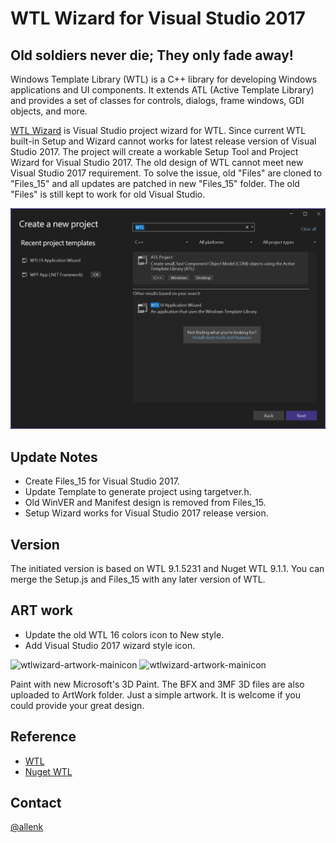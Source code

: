 # WTL Wizard for Visual Studio 2017
## Old soldiers never die; They only fade away!

Windows Template Library (WTL) is a C++ library for developing Windows applications and UI components. It extends ATL (Active Template Library) and provides a set of classes for controls, dialogs, frame windows, GDI objects, and more.

[WTL Wizard](https://github.com/allenk/WTL-Wizard-VS2017) is Visual Studio project wizard for WTL. Since current WTL built-in Setup and Wizard cannot works for latest release version of Visual Studio 2017.  The project will create a workable Setup Tool and Project Wizard for Visual Studio 2017.
The old design of WTL cannot meet new Visual Studio 2017 requirement. To solve the issue, old "Files" are cloned to "Files_15" and all updates are patched in new "Files_15" folder. The old "Files" is still kept to work for old Visual Studio.

![wtlwizard-feed-screenshot](https://github.com/allenk/WTL-Wizard-VS2017/raw/master/Artwork/WTLWizardDialog.png)

## Update Notes
* Create Files_15 for Visual Studio 2017.
* Update Template to generate project using targetver.h.
* Old WinVER and Manifest design is removed from Files_15. 
* Setup Wizard works for Visual Studio 2017 release version.

## Version
The initiated version is based on WTL 9.1.5231 and Nuget WTL 9.1.1.
You can merge the Setup.js and Files_15 with any later version of WTL.

## ART work
* Update the old WTL 16 colors icon to New style.
* Add Visual Studio 2017 wizard style icon.

<img src="https://github.com/allenk/WTL-Wizard-VS2017/raw/master/Artwork/wtl_icon_snapshot_00.png" alt="wtlwizard-artwork-mainicon" width="250">
<img src="https://github.com/allenk/WTL-Wizard-VS2017/raw/master/Artwork/WTLSimple.png" alt="wtlwizard-artwork-mainicon" width="250">

Paint with new Microsoft's 3D Paint. The BFX and 3MF 3D files are also uploaded to ArtWork folder.
Just a simple artwork. It is welcome if you could provide your great design.

## Reference
* [WTL](https://sourceforge.net/projects/wtl/)
* [Nuget WTL](https://www.nuget.org/packages/wtl/)

## Contact
 [@allenk](https://github.com/allenk)
 
